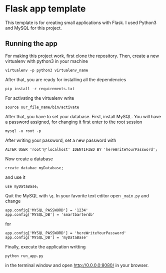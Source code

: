 # Flask app template

This template is for creating small applications with Flask. I used Python3 and MySQL for this project.

## Running the app

For making this project work, first clone the repository. Then, create a new virtualenv with python3 in your machine

```
virtualenv -p python3 virtualenv_name
```
After that, you are ready for installing all the dependencies
```
pip install -r requirements.txt
```
For activating the virtualenv write
```
source our_file_name/bin/activate
```
After that, you have to set your database. First, install MySQL. You will have a password assigned, for changing it first enter to the root session
```
mysql -u root -p
```
After writing your password, set a new password with
```
ALTER USER 'root'@'localhost' IDENTIFIED BY 'hereWriteYourPassword';
```
Now create a database
```
create databae myDatabase;
```
and use it
```
use myDataBase;
```
Quit the MySQL with `\q`. In your favorite text editor open `_main.py` and change 
```
app.config['MYSQL_PASSWORD'] = '1234'
app.config['MYSQL_DB'] = 'smartbarterdb'
```

for 
```
app.config['MYSQL_PASSWORD'] = 'hereWriteYourPassword'
app.config['MYSQL_DB'] = 'myDataBase'
```
Finally, execute the application writting  
```
python run_app.py
```

in the terminal window and open http://0.0.0.0:8080/ in your browser.